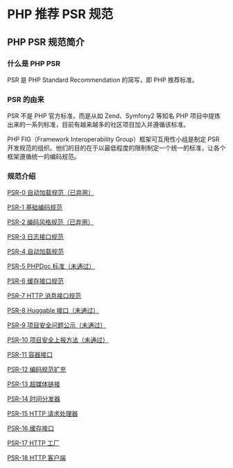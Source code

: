 # PHP 推荐 PSR 规范

## PHP PSR 规范简介

### 什么是 PHP PSR

PSR 是 PHP Standard Recommendation 的简写，即 PHP 推荐标准。

### PSR 的由来

PSR 不是 PHP 官方标准，而是从如 Zend、Symfony2 等知名 PHP 项目中提炼出来的一系列标准，目前有越来越多的社区项目加入并遵循该标准。

PHP FIG（Framework Interoperability Group）框架可互用性小组是制定 PSR 开发规范的组织。他们的目的在于以最低程度的限制制定一个统一的标准，让各个框架遵循统一的编码规范。

### 规范介绍

[PSR-0 自动加载规范（已弃用）](https://github.com/china-enoch/backend-standard/PHP/PSR-0%20自动加载规范.md)

[PSR-1 基础编码规范](https://github.com/china-enoch/backend-standard/PHP/PSR-1%20基础编码规范.md)

[PSR-2 编码风格规范（已弃用）](https://github.com/china-enoch/backend-standard/PHP/PSR-2%20编码风格规范.md)

[PSR-3 日志接口规范](https://github.com/china-enoch/backend-standard/PHP/PSR-3%20日志接口规范.md)

[PSR-4 自动加载规范](https://github.com/china-enoch/backend-standard/PHP/PSR-4%20自动加载规范.md)

[PSR-5 PHPDoc 标准（未通过）](https://github.com/china-enoch/backend-standard/PHP/PSR-5%20PHPDoc%20标准.md)

[PSR-6 缓存接口规范](https://github.com/china-enoch/backend-standard/PHP/PSR-6%20缓存接口规范.md)

[PSR-7 HTTP 消息接口规范](https://github.com/china-enoch/backend-standard/PHP/PSR-7%20HTTP%20消息接口规范.md)

[PSR-8 Huggable 接口（未通过）](https://github.com/china-enoch/backend-standard/PHP/PSR-8%20Huggable%20接口.md)

[PSR-9 项目安全问题公示（未通过）](https://github.com/china-enoch/backend-standard/PHP/PSR-9%20项目安全问题公示.md)

[PSR-10 项目安全上报方法（未通过）](https://github.com/china-enoch/backend-standard/PHP/PSR-10%20项目安全上报方法.md)

[PSR-11 容器接口](https://github.com/china-enoch/backend-standard/PHP/PSR-11%20容器接口.md)

[PSR-12 编码规范扩充](https://github.com/china-enoch/backend-standard/PHP/PSR-12%20编码规范扩充.md)

[PSR-13 超媒体链接](https://github.com/china-enoch/backend-standard/PHP/PSR-13%20超媒体链接.md)

[PSR-14 时间分发器](https://github.com/china-enoch/backend-standard/PHP/PSR-14%20时间分发器.md)

[PSR-15 HTTP 请求处理器](https://github.com/china-enoch/backend-standard/PHP/PSR-15%20HTTP%20请求处理器.md)

[PSR-16 缓存接口](https://github.com/china-enoch/backend-standard/PHP/PSR-16%20缓存接口.md)

[PSR-17 HTTP 工厂](https://github.com/china-enoch/backend-standard/PHP/PSR-17%20HTTP%20工厂.md)

[PSR-18 HTTP 客户端](https://github.com/china-enoch/backend-standard/PHP/PSR-18%20HTTP%20客户端.md)

